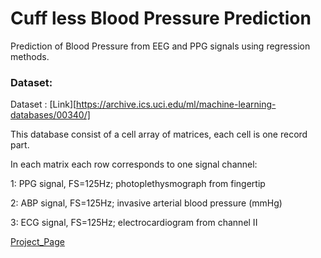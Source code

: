 # Cuff less Blood Pressure Prediction 

Prediction of Blood Pressure from EEG and PPG signals using regression methods. 

### Dataset:

Dataset :  [Link][https://archive.ics.uci.edu/ml/machine-learning-databases/00340/]

This database consist of a cell array of matrices, each cell is one record part. 

In each matrix each row corresponds to one signal channel: 

1: PPG signal, FS=125Hz; photoplethysmograph from fingertip 

2: ABP signal, FS=125Hz; invasive arterial blood pressure (mmHg) 

3: ECG signal, FS=125Hz; electrocardiogram from channel II 


[Project_Page](https://sites.google.com/view/cufflessbp/home)
